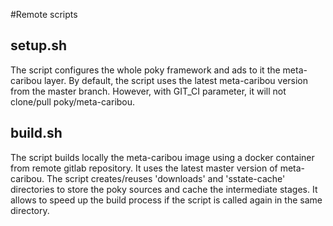 #Remote scripts

## setup.sh
The script configures the whole poky framework and ads to it the meta-caribou layer.
By default, the script uses the latest meta-caribou version from the master branch.
However, with GIT_CI parameter, it will not clone/pull poky/meta-caribou.

## build.sh
The script builds locally the meta-caribou image using a docker container from remote gitlab repository.
It uses the latest master version of meta-caribou.
The script creates/reuses 'downloads' and 'sstate-cache' directories to store the poky sources and cache the intermediate stages. It allows to speed up the build process if the script is called again in the same directory.

